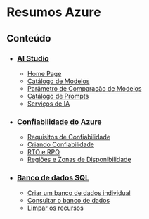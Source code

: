 # Resumos Azure

## Conteúdo

- ### [AI Studio](/ai-studio.md)
    - [Home Page](/ai-studio.md#-home-page)
    - [Catálogo de Modelos](/ai-studio.md#-catálogo-de-modelos)
    - [Parâmetro de Comparação de Modelos](/ai-studio.md#-parâmetro-de-comparação-de-modelos)
    - [Catálogo de Prompts](/ai-studio.md#-catálogo-de-prompts)
    - [Serviços de IA](/ai-studio.md#-serviços-de-ia)
- ### [Confiabilidade do Azure](/reliability.md)
    - [Requisitos de Confiabilidade](/reliability.md#-requisitos-de-confiabilidade)
    - [Criando Confiabilidade](/reliability.md#-criando-confiabilidade)
    - [RTO e RPO](/reliability.md#-rto-e-rpo)
    - [Regiões e Zonas de Disponibilidade](/reliability.md#-regiões-e-zonas-de-disponibilidade)
- ### [Banco de dados SQL](/sqldb.md)
    - [Criar um banco de dados individual](/sqldb.md#-criar-um-banco-de-dados-individual-sem-servidor)
    - [Consultar o banco de dados](/sqldb.md#-consultar-o-banco-de-dados)
    - [Limpar os recursos](/sqldb.md#-limpar-os-recursos)
